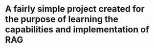 # A fairly simple project created for the purpose of learning the capabilities and implementation of RAG
